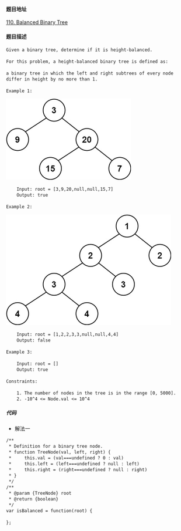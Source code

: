 #### 题目地址
[110. Balanced Binary Tree](https://leetcode.com/problems/balanced-binary-tree/)
#### 题目描述
```
Given a binary tree, determine if it is height-balanced.

For this problem, a height-balanced binary tree is defined as:

a binary tree in which the left and right subtrees of every node differ in height by no more than 1.

Example 1:
```
![1](../../assets/tree/2020-11-30/1.jpg)
```
    Input: root = [3,9,20,null,null,15,7]
    Output: true

Example 2:
```
![1](../../assets/tree/2020-11-30/2.jpg)
```
    Input: root = [1,2,2,3,3,null,null,4,4]
    Output: false

Example 3:

    Input: root = []
    Output: true
 
Constraints:

    1. The number of nodes in the tree is in the range [0, 5000].
    2. -10^4 <= Node.val <= 10^4
```

##### 代码

- 解法一
```
/**
 * Definition for a binary tree node.
 * function TreeNode(val, left, right) {
 *     this.val = (val===undefined ? 0 : val)
 *     this.left = (left===undefined ? null : left)
 *     this.right = (right===undefined ? null : right)
 * }
 */
/**
 * @param {TreeNode} root
 * @return {boolean}
 */
var isBalanced = function(root) {
    
};
```
